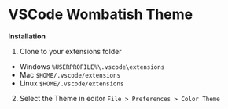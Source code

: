 # VSCode Wombatish Theme

**Installation**

1) Clone to your extensions folder
- Windows ```%USERPROFILE%\.vscode\extensions```
- Mac ```$HOME/.vscode/extensions```
- Linux ```$HOME/.vscode/extensions```

2) Select the Theme in editor ```File > Preferences > Color Theme```





